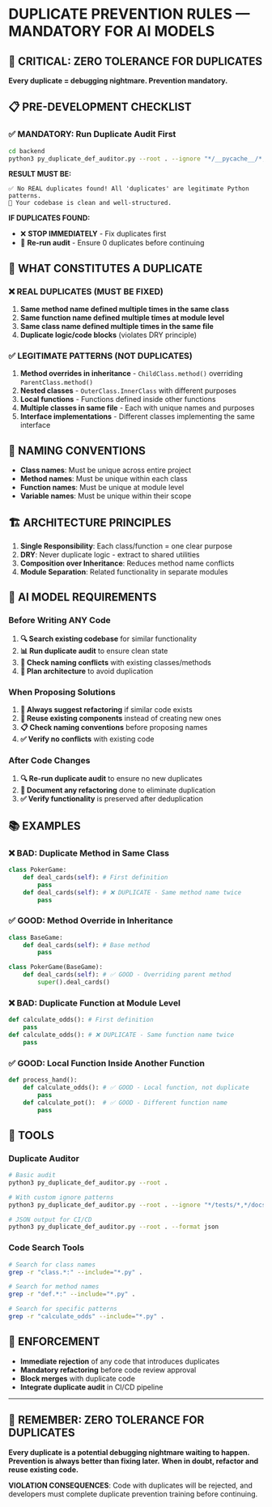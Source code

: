 # DUPLICATE PREVENTION RULES — MANDATORY FOR AI MODELS

## 🚨 CRITICAL: ZERO TOLERANCE FOR DUPLICATES

**Every duplicate = debugging nightmare. Prevention mandatory.**

## 📋 PRE-DEVELOPMENT CHECKLIST

### ✅ MANDATORY: Run Duplicate Audit First
```bash
cd backend
python3 py_duplicate_def_auditor.py --root . --ignore "*/__pycache__/*,*/logs/*"
```

**RESULT MUST BE:**
```
✅ No REAL duplicates found! All 'duplicates' are legitimate Python patterns.
🎉 Your codebase is clean and well-structured.
```

**IF DUPLICATES FOUND:**
- ❌ **STOP IMMEDIATELY** - Fix duplicates first
- 🔧 **Re-run audit** - Ensure 0 duplicates before continuing

## 🚫 WHAT CONSTITUTES A DUPLICATE

### ❌ REAL DUPLICATES (MUST BE FIXED)
1. **Same method name defined multiple times in the same class**
2. **Same function name defined multiple times at module level**
3. **Same class name defined multiple times in the same file**
4. **Duplicate logic/code blocks** (violates DRY principle)

### ✅ LEGITIMATE PATTERNS (NOT DUPLICATES)
1. **Method overrides in inheritance** - `ChildClass.method()` overriding `ParentClass.method()`
2. **Nested classes** - `OuterClass.InnerClass` with different purposes
3. **Local functions** - Functions defined inside other functions
4. **Multiple classes in same file** - Each with unique names and purposes
5. **Interface implementations** - Different classes implementing the same interface

## 🎯 NAMING CONVENTIONS

- **Class names**: Must be unique across entire project
- **Method names**: Must be unique within each class
- **Function names**: Must be unique at module level
- **Variable names**: Must be unique within their scope

## 🏗️ ARCHITECTURE PRINCIPLES

1. **Single Responsibility**: Each class/function = one clear purpose
2. **DRY**: Never duplicate logic - extract to shared utilities
3. **Composition over Inheritance**: Reduces method name conflicts
4. **Module Separation**: Related functionality in separate modules

## 🤖 AI MODEL REQUIREMENTS

### Before Writing ANY Code
1. **🔍 Search existing codebase** for similar functionality
2. **📊 Run duplicate audit** to ensure clean state
3. **📝 Check naming conflicts** with existing classes/methods
4. **🧠 Plan architecture** to avoid duplication

### When Proposing Solutions
1. **🔄 Always suggest refactoring** if similar code exists
2. **🔗 Reuse existing components** instead of creating new ones
3. **📋 Check naming conventions** before proposing names
4. **✅ Verify no conflicts** with existing code

### After Code Changes
1. **🔍 Re-run duplicate audit** to ensure no new duplicates
2. **📝 Document any refactoring** done to eliminate duplication
3. **✅ Verify functionality** is preserved after deduplication

## 📚 EXAMPLES

### ❌ BAD: Duplicate Method in Same Class
```python
class PokerGame:
    def deal_cards(self): # First definition
        pass
    def deal_cards(self): # ❌ DUPLICATE - Same method name twice
        pass
```

### ✅ GOOD: Method Override in Inheritance
```python
class BaseGame:
    def deal_cards(self): # Base method
        pass

class PokerGame(BaseGame):
    def deal_cards(self): # ✅ GOOD - Overriding parent method
        super().deal_cards()
```

### ❌ BAD: Duplicate Function at Module Level
```python
def calculate_odds(): # First definition
    pass
def calculate_odds(): # ❌ DUPLICATE - Same function name twice
    pass
```

### ✅ GOOD: Local Function Inside Another Function
```python
def process_hand():
    def calculate_odds(): # ✅ GOOD - Local function, not duplicate
        pass
    def calculate_pot():  # ✅ GOOD - Different function name
        pass
```

## 🔧 TOOLS

### Duplicate Auditor
```bash
# Basic audit
python3 py_duplicate_def_auditor.py --root .

# With custom ignore patterns
python3 py_duplicate_def_auditor.py --root . --ignore "*/tests/*,*/docs/*"

# JSON output for CI/CD
python3 py_duplicate_def_auditor.py --root . --format json
```

### Code Search Tools
```bash
# Search for class names
grep -r "class.*:" --include="*.py" .

# Search for method names
grep -r "def.*:" --include="*.py" .

# Search for specific patterns
grep -r "calculate_odds" --include="*.py" .
```

## 🚨 ENFORCEMENT

- **Immediate rejection** of any code that introduces duplicates
- **Mandatory refactoring** before code review approval
- **Block merges** with duplicate code
- **Integrate duplicate audit** in CI/CD pipeline

---

## 🎯 REMEMBER: ZERO TOLERANCE FOR DUPLICATES

**Every duplicate is a potential debugging nightmare waiting to happen.**
**Prevention is always better than fixing later.**
**When in doubt, refactor and reuse existing code.**

**VIOLATION CONSEQUENCES**: Code with duplicates will be rejected, and developers must complete duplicate prevention training before continuing.
